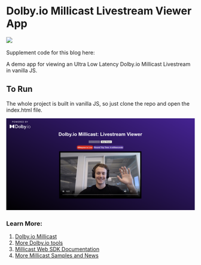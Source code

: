 # Dolby.io Millicast Livestream Viewer App
[![](https://data.jsdelivr.com/v1/package/npm/@millicast/sdk/badge)](https://www.jsdelivr.com/package/npm/@millicast/sdk)

Supplement code for this blog here:

A demo app for viewing an Ultra Low Latency Dolby.io Millicast Livestream in vanilla JS. 

## To Run
The whole project is built in vanilla JS, so just clone the repo and open the index.html file.

![Livestream viewer image](img/livestream-demo.PNG)

### Learn More:
1. [Dolby.io Millicast](https://millicast.com/)
2. [More Dolby.io tools](https://dolby.io/)
3. [Millicast Web SDK Documentation](https://docs.millicast.com/docs/web-draft)
4. [More Millicast Samples and News](https://github.com/millicast/millicast-sdk)

